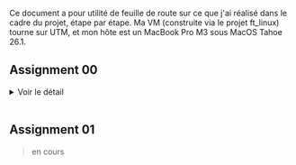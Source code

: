 Ce document a pour utilité de feuille de route sur ce que j'ai réalisé dans le cadre du projet, étape par étape. Ma VM (construite via le projet ft_linux) tourne sur UTM, et mon hôte est un MacBook Pro M3 sous MacOS Tahoe 26.1.

## Assignment 00

<details>
<summary>Voir le détail</summary>

#### Objectif

Télécharger, build, installer et booter sur la derniere version du kernel Linux faite par Linus Torvalds sur git.kernel.org

#### À rendre

- Le fichier de log du Kernel Boot  
- Le fichier de configuration du kernel utilisé  

#### Étapes

> dans la VM

1. Récuperer le Git tree de Linus

```bash
cd /usr/src
git clone https://git.kernel.org/pub/scm/linux/kernel/git/torvalds/linux.git linux-linus
cd linux-linus
git rev-parse --short HEAD
make -s kernelversion
```

2. Nettoyage et configuration du kernel avec l'ancienne config

```bash
make mrproper
cp -v /boot/config-6.16.1 .config
yes "" | make oldconfig
```

3. Ajotuer les configs specifiques a l'exercice

```bash
make menuconfig
# General setup  --->
#   Local version - append to kernel release  --->  laisser vide
#   Automatically append version information to the version string  --->  [*]
# Device Drivers --->
#   Graphics support --->
#     [*] Direct Rendering Manager (XFree86 4.1.0 and higher DRI support)
#     [*] Virtio GPU driver
```

4. Compiler le kernel et les modules

```bash
make -j$(nproc)
make modules_install
```

4.a Verification de la compilation

```bash
make -s kernelrelease
# Doit retourner : 6.18.0-rc2-...-g<sha>
ls -lh arch/arm64/boot
file arch/arm64/boot/Image
# L’Image doit être de type : ARM aarch64 kernel Image
```

5. Copier le noyau dans boot

```bash
KREL="$(make -s kernelrelease)"
mountpoint -q /boot || mount /boot
install -m0644 arch/arm64/boot/Image "/boot/Image-${KREL}"
install -m0644 System.map             "/boot/System.map-${KREL}"
install -m0644 .config                "/boot/config-${KREL}"
ls -lh /boot | grep "${KREL}"
```

6. Mettre a jour la config de GRUB

Environnement
```bash
UUID="$(blkid -s UUID -o value "$(findmnt -no SOURCE /)")"
KREL="$(make -s kernelrelease)"
PARTUUID="557f28c8-5006-6f4a-b73d-eb11e6468a1d"
```

Backup de la config existante
```bash
cp -av /boot/grub/grub.cfg /boot/grub/grub.cfg.bak.$(date +%F-%H%M%S)
```

Ajout de la nouvelle entrée dans grub.cfg
```bash
cat >> /boot/grub/grub.cfg <<EOF

menuentry "Little-Penguin-00 (${KREL})" {
    linux /vmlinuz-${KREL} root=PARTUUID=557f28c8-5006-6f4a-b73d-eb11e6468a1d ro console=tty1 console=ttyAMA0 earlyprintk=efi,keep ignore_loglevel
}
EOF
```

Verification
```bash
cat /boot/grub/grub.cfg
```

7. Rebooter sur le nouveau kernel

> reboot la VM

Selectionner le kernel "Little-Penguin-00" dans le menu GRUB
Verifier avec 
```bash
uname -r
# Doit retourner : 6.18.0-rc2-...-g<sha>
```

8. Exporter les fichiers demandés

```bash
dmesg -T > "/root/kernel-boot.log"
cp -v "/boot/config-$(KREL)" /root/.config
```

> Retourner sur le machine hote et recuperer les fichiers dans /root de la VM via scp

```bash
scp -P <port_ssh> root@<VM_IP_ADDRESS>:/root/kernel-boot.log .
scp -P <port_ssh> root@<VM_IP_ADDRESS>:/root/.config .
```

Puis déplacer les fichiers dans le dossier de rendu du projet

Et voila, le machtou pichtou

</details>

<br>

## Assignment 01

> en cours